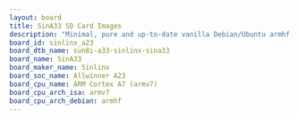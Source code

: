 ```yaml
---
layout: board
title: SinA33 SD Card Images
description: "Minimal, pure and up-to-date vanilla Debian/Ubuntu armhf SD card images for SinA33 by Sinlinx, SoC: Allwinner A23, CPU ISA: armv7"
board_id: sinlinx_a23
board_dtb_name: sun8i-a33-sinlinx-sina33
board_name: SinA33
board_maker_name: Sinlinx
board_soc_name: Allwinner A23
board_cpu_name: ARM Cortex A7 (armv7)
board_cpu_arch_isa: armv7
board_cpu_arch_debian: armhf
---
```

